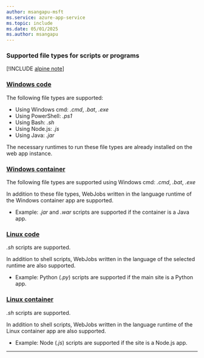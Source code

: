 ```yaml
---
author: msangapu-msft
ms.service: azure-app-service
ms.topic: include
ms.date: 05/01/2025
ms.author: msangapu
---
```


### <a name="acceptablefiles"></a>Supported file types for scripts or programs

[!INCLUDE [alpine note](alpine-note.md)]

### [Windows code](#tab/windowscode)

The following file types are supported:

- Using Windows cmd: *.cmd*, *.bat*, *.exe*
- Using PowerShell: *.ps1*
- Using Bash: *.sh*
- Using Node.js: *.js*
- Using Java: *.jar*

The necessary runtimes to run these file types are already installed on the web app instance.

### [Windows container](#tab/windowscontainer)

The following file types are supported using Windows cmd: *.cmd*, *.bat*, *.exe*

In addition to these file types, WebJobs written in the language runtime of the Windows container app are supported.

- Example: *.jar* and *.war* scripts are supported if the container is a Java app.

### [Linux code](#tab/linuxcode)

*.sh* scripts are supported.

In addition to shell scripts, WebJobs written in the language of the selected runtime are also supported.

- Example: Python (*.py*) scripts are supported if the main site is a Python app.

### [Linux container](#tab/linuxcontainer)

*.sh* scripts are supported.

In addition to shell scripts, WebJobs written in the language runtime of the Linux container app are also supported.

- Example: Node (*.js*) scripts are supported if the site is a Node.js app.

---